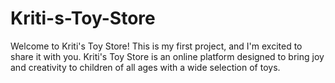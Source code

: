 # Kriti-s-Toy-Store
Welcome to Kriti's Toy Store! This is my first project, and I'm excited to share it with you. Kriti's Toy Store is an online platform designed to bring joy and creativity to children of all ages with a wide selection of toys.
